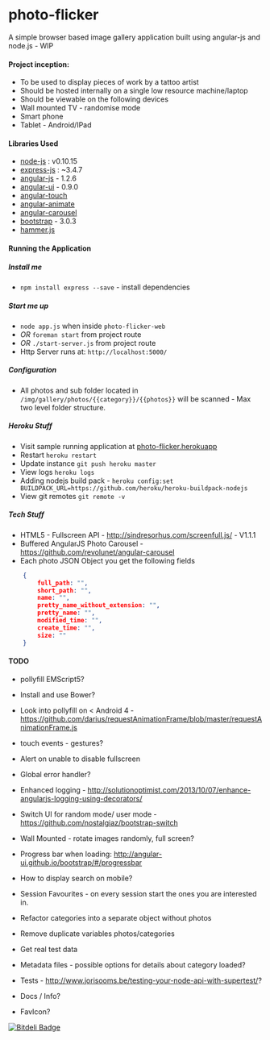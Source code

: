 photo-flicker
=============

A simple browser based image gallery application built using angular-js and node.js - WIP 

#### Project inception:

* To be used to display pieces of work by a tattoo artist
* Should be hosted internally on a single low resource machine/laptop
* Should be viewable on the following devices
 * Wall mounted TV - randomise mode
 * Smart phone
 * Tablet - Android/IPad  


#### Libraries Used

* [node-js](http://nodejs.org) : v0.10.15
* [express-js](http://expressjs.com) : ~3.4.7
* [angular-js](http://angularjs.org) - 1.2.6
* [angular-ui](http://angular-ui.github.io/bootstrap/) - 0.9.0
* [angular-touch](http://docs.angularjs.org/api/ngTouch)
* [angular-animate](http://docs.angularjs.org/api/ngAnimate)
* [angular-carousel](https://github.com/revolunet/angular-carousel)
* [bootstrap](http://getbootstrap.com/) - 3.0.3
* [hammer.js](https://github.com/EightMedia/hammer.js)

#### Running the Application

##### Install me

* `npm install express --save` - install dependencies

##### Start me up

* `node app.js` when inside `photo-flicker-web`
* _OR_ `foreman start` from project route
* _OR_ `./start-server.js` from project route
* Http Server runs at: `http://localhost:5000/`

##### Configuration

* All photos and sub folder located in `/img/gallery/photos/{{category}}/{{photos}}` will be scanned - Max two level folder structure.

##### Heroku Stuff

* Visit sample running application at [photo-flicker.herokuapp](http://photo-flicker.herokuapp.com)
* Restart `heroku restart`
* Update instance `git push heroku master`
* View logs `heroku logs`
* Adding nodejs build pack - `heroku config:set BUILDPACK_URL=https://github.com/heroku/heroku-buildpack-nodejs`
* View git remotes `git remote -v`

##### Tech Stuff

* HTML5 - Fullscreen API - http://sindresorhus.com/screenfull.js/ - V1.1.1
* Buffered AngularJS Photo Carousel - https://github.com/revolunet/angular-carousel
* Each photo JSON Object you get the following fields

````json
	{
	    full_path: "",
	    short_path: "",
	    name: "",
	    pretty_name_without_extension: "",
	    pretty_name: "",
	    modified_time: "",
	    create_time: "",
	    size: ""
	}
````

#### TODO

* pollyfill EMScript5?
* Install and use Bower?

* Look into pollyfill on < Android 4 - https://github.com/darius/requestAnimationFrame/blob/master/requestAnimationFrame.js
* touch events - gestures?
* Alert on unable to disable fullscreen
* Global error handler?
* Enhanced logging - http://solutionoptimist.com/2013/10/07/enhance-angularjs-logging-using-decorators/
* Switch UI for random mode/ user mode - https://github.com/nostalgiaz/bootstrap-switch 
* Wall Mounted - rotate images randomly, full screen?
* Progress bar when loading: http://angular-ui.github.io/bootstrap/#/progressbar
* How to display search on mobile?
* Session Favourites - on every session start the ones you are interested in.
* Refactor categories into a separate object without photos
* Remove duplicate variables photos/categories
* Get real test data
* Metadata files - possible options for details about category loaded?
* Tests - http://www.jorisooms.be/testing-your-node-api-with-supertest/?
* Docs / Info?
* FavIcon?

[![Bitdeli Badge](https://d2weczhvl823v0.cloudfront.net/jamesmorgan/photo-flicker/trend.png)](https://bitdeli.com/free "Bitdeli Badge")